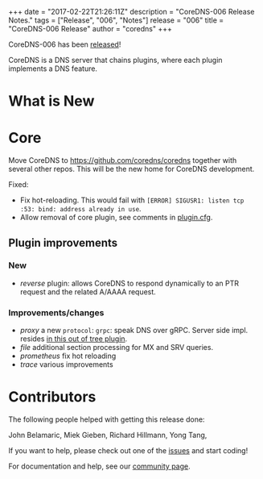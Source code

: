 +++
date = "2017-02-22T21:26:11Z"
description = "CoreDNS-006 Release Notes."
tags = ["Release", "006", "Notes"]
release = "006"
title = "CoreDNS-006 Release"
author = "coredns"
+++

CoreDNS-006 has been [released](https://github.com/fdurand/coredns/releases/tag/v006)!

CoreDNS is a DNS server that chains plugins, where each plugin implements a DNS feature.

# What is New

# Core

Move CoreDNS to <https://github.com/coredns/coredns> together with several other repos. This will be
the new home for CoreDNS development.

Fixed:

* Fix hot-reloading. This would fail with `[ERROR] SIGUSR1: listen tcp :53: bind: address already in
  use`.
* Allow removal of core plugin, see comments in
  [plugin.cfg](https://github.com/miekg/coredns/blob/master/plugin.cfg).

## Plugin improvements

### New

* *reverse* plugin: allows CoreDNS to respond dynamically to an PTR request and the related
  A/AAAA request.

### Improvements/changes

* *proxy* a new `protocol`: `grpc`: speak DNS over gRPC. Server side impl. resides [in this out of
  tree plugin](https://github.com/coredns/grpc).
* *file* additional section processing for MX and SRV queries.
* *prometheus* fix hot reloading
* *trace* various improvements

# Contributors

The following people helped with getting this release done:

John Belamaric,
Miek Gieben,
Richard Hillmann,
Yong Tang,

If you want to help, please check out one of the [issues](https://github.com/fdurand/coredns/issues/)
and start coding!

For documentation and help, see our [community page](https://coredns.io/community/).
